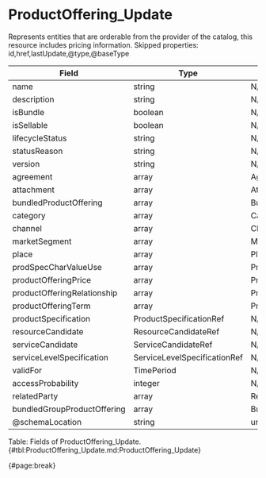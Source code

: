 <!--
    ATTENTION: This file was generated via gradle!
               Do NOT manually edit this file! Any such changes will be overwritten!
-->

# ProductOffering_Update

Represents entities that are orderable from the provider of the catalog, this resource includes pricing information.
Skipped properties: id,href,lastUpdate,@type,@baseType

| Field | Type | Format | Required |
| ------- | ------- | ------- | --- |
| name | string | N/A | No |
| description | string | N/A | No |
| isBundle | boolean | N/A | No |
| isSellable | boolean | N/A | No |
| lifecycleStatus | string | N/A | No |
| statusReason | string | N/A | No |
| version | string | N/A | No |
| agreement | array | AgreementRef | No |
| attachment | array | AttachmentOrDocumentRef | No |
| bundledProductOffering | array | BundledProductOffering | No |
| category | array | CategoryRef | No |
| channel | array | ChannelRef | No |
| marketSegment | array | MarketSegmentRef | No |
| place | array | PlaceRef | No |
| prodSpecCharValueUse | array | ProductSpecificationCharacteristicValueUse | No |
| productOfferingPrice | array | ProductOfferingPriceRefOrValue | No |
| productOfferingRelationship | array | ProductOfferingRelationship | No |
| productOfferingTerm | array | ProductOfferingTerm | No |
| productSpecification | ProductSpecificationRef | N/A | No |
| resourceCandidate | ResourceCandidateRef | N/A | No |
| serviceCandidate | ServiceCandidateRef | N/A | No |
| serviceLevelSpecification | ServiceLevelSpecificationRef | N/A | No |
| validFor | TimePeriod | N/A | No |
| accessProbability | integer | N/A | No |
| relatedParty | array | RelatedParty | No |
| bundledGroupProductOffering | array | BundledGroupProductOffering | No |
| @schemaLocation | string | uri | No |

Table: Fields of ProductOffering_Update. {#tbl:ProductOffering_Update.md:ProductOffering_Update}

{#page:break}
